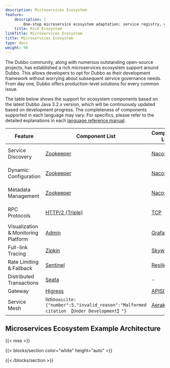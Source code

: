 ```yaml
---
description: Microservices Ecosystem
feature:
    description: |
        One-stop microservice ecosystem adaptation: service registry, gateway, rate limiting and fallback, load balancing, consistent transactions, asynchronous messaging, tracing, and more.
    title: Rich Ecosystem
linkTitle: Microservices Ecosystem
title: Microservices Ecosystem
type: docs
weight: 90
---
```


The Dubbo community, along with numerous outstanding open-source projects, has established a rich microservices ecosystem support around Dubbo. This allows developers to opt for Dubbo as their development framework without worrying about subsequent service governance needs. From day one, Dubbo offers production-level solutions for every common issue.

The table below shows the support for ecosystem components based on the latest Dubbo Java 3.2.x version, which will be continuously updated based on development progress. The completeness of components supported in each language may vary. For specifics, please refer to the detailed explanations in each [language reference manual](../../mannual/).



| Feature                             | Component List                                                                                        | Component List                                                     | Component List                                                                                                                                                          | Component List                                                                                                  | Component List                                                                                      |
|-------------------------------------|-------------------------------------------------------------------------------------------------------|--------------------------------------------------------------------|-------------------------------------------------------------------------------------------------------------------------------------------------------------------------|-----------------------------------------------------------------------------------------------------------------|-----------------------------------------------------------------------------------------------------|
| Service Discovery                   | [Zookeeper](../../../docs3-v2/java-sdk/reference-manual/registry/zookeeper/)                                   | [Nacos](../../../java-sdk/reference-manual/registry/nacos/)        | [Kubernetes Service](/)                                                                                                                                                 | DNS&#8203;``oaicite:{"number":1,"invalid_reason":"Malformed citation 【Under Development】"}``&#8203;             | [More](https://github.com/apache/dubbo-spi-extensions/tree/master/dubbo-registry-extensions)        |
| Dynamic Configuration               | [Zookeeper](../../../docs3-v2/java-sdk/reference-manual/config-center/zookeeper/)                              | [Nacos](../../../java-sdk/reference-manual/config-center/nacos/)   | [Apollo](../../../java-sdk/reference-manual/config-center/apollo/)                                                                                                      | Kubernetes&#8203;``oaicite:{"number":2,"invalid_reason":"Malformed citation 【Under Development】"}``&#8203;      | [More](https://github.com/apache/dubbo-spi-extensions/tree/master/dubbo-configcenter-extensions)    |
| Metadata Management                 | [Zookeeper](../../../docs3-v2/java-sdk/reference-manual/metadata-center/zookeeper/)                            | [Nacos](../../../java-sdk/reference-manual/metadata-center/nacos/) | [Redis](../../../java-sdk/reference-manual/metadata-center/redis/)                                                                                                      | Kubernetes&#8203;``oaicite:{"number":3,"invalid_reason":"Malformed citation 【Under Development】"}``&#8203;      | [More](https://github.com/apache/dubbo-spi-extensions/tree/master/dubbo-metadata-report-extensions) |
| RPC Protocols                       | [HTTP/2 (Triple)](../../../java-sdk/reference-manual/protocol/triple/)                                | [TCP](../../../java-sdk/reference-manual/protocol/tcp)             | [HTTP/REST&#8203;``oaicite:{"number":4,"invalid_reason":"Malformed citation 【Alpha】"}``&#8203;](../../../java-sdk/reference-manual/protocol/http)                       | [gRPC](../../../java-sdk/reference-manual/protocol/triple)                                                | [More](../reference/protocols/)                                                         |
| Visualization & Monitoring Platform | [Admin](../tasks/observability/admin/)                                                                | [Grafana](../tasks/observability/grafana/)                         | [Prometheus](../tasks/observability/prometheus/)                                                                                                                        | -                                                                                                               | -                                                                                                   |
| Full-link Tracing                   | [Zipkin](../tasks/observability/tracing/zipkin/)                                                      | [Skywalking](../tasks/observability/tracing/skywalking/)           | [OpenTelemetry](https://github.com/apache/dubbo-samples/tree/master/4-governance/dubbo-samples-spring-boot3-tracing#2-adding-micrometer-tracing-bridge-to-your-project) | -                                                                                                               | -                                                                                                   |
| Rate Limiting & Fallback            | [Sentinel](../tasks/rate-limit/sentinel)                                                              | [Resilience4j](../tasks/rate-limit/resilience4j)                   | [Hystrix](../tasks/rate-limit/hystrix)                                                                                                                                  | -                                                                                                               | -                                                                                                   |
| Distributed Transactions            | [Seata](../tasks/ecosystem/transaction/)                                                              | -                                                                  | -                                                                                                                                                                       | -                                                                                                               | -                                                                                                   |
| Gateway                             | [Higress](../../blog/integration/how-to-proxy-dubbo-in-higress")                                      | [APISIX](../tasks/ecosystem/gateway/)                              | [Shenyu](../../../zh-cn/blog/integration/how-to-proxy-dubbo-in-apache-shenyu)                                                                                           | [Envoy](https://www.envoyproxy.io/docs/envoy/latest/configuration/listeners/network_filters/dubbo_proxy_filter) | -                                                                                                   |
| Service Mesh                        | Istio&#8203;``oaicite:{"number":5,"invalid_reason":"Malformed citation 【Under Development】"}``&#8203; | [Aeraka](https://www.aeraki.net/)                                  | OpenSergo&#8203;``oaicite:{"number":6,"invalid_reason":"Malformed citation 【Under Development】"}``&#8203;                                                               | Proxyless&#8203;``oaicite:{"number":7,"invalid_reason":"Malformed citation 【Alpha】"}``&#8203;                   | More                                                                                                |


## Microservices Ecosystem Example Architecture

{{< mse >}}

{{< blocks/section color="white" height="auto" >}}
<div class="msemap-section">
 <div class="msemap-container">
    <div id="mse-arc-container"></div>
  </div>
</div>
{{< /blocks/section >}}
